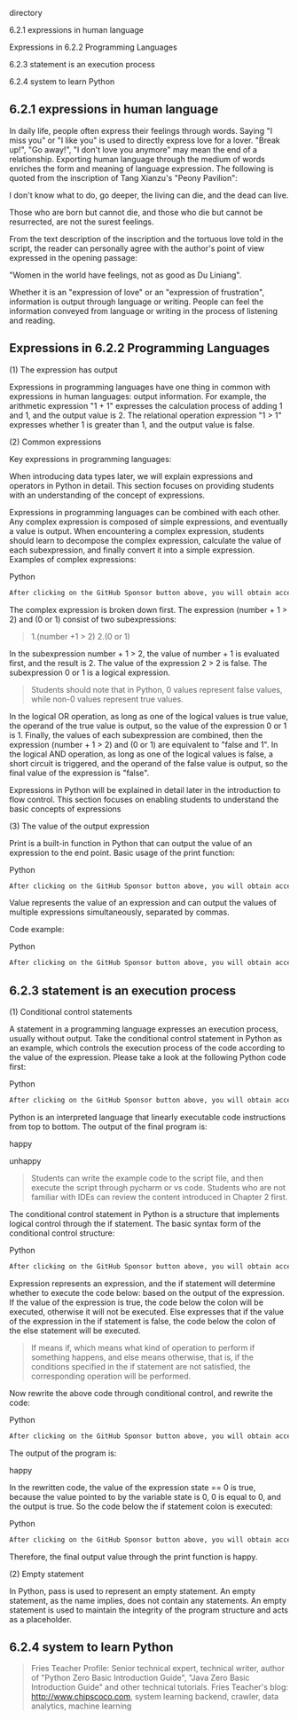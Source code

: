 directory 

6.2.1 expressions in human language 

Expressions in 6.2.2 Programming Languages 

6.2.3 statement is an execution process 

6.2.4 system to learn Python 

##  6.2.1 expressions in human language 

In daily life, people often express their feelings through words. Saying "I miss you" or "I like you" is used to directly express love for a lover. "Break up!", "Go away!", "I don't love you anymore" may mean the end of a relationship. Exporting human language through the medium of words enriches the form and meaning of language expression. The following is quoted from the inscription of Tang Xianzu's "Peony Pavilion": 

I don't know what to do, go deeper, the living can die, and the dead can live.

Those who are born but cannot die, and those who die but cannot be resurrected, are not the surest feelings. 

From the text description of the inscription and the tortuous love told in the script, the reader can personally agree with the author's point of view expressed in the opening passage: 

"Women in the world have feelings, not as good as Du Liniang". 

Whether it is an "expression of love" or an "expression of frustration", information is output through language or writing. People can feel the information conveyed from language or writing in the process of listening and reading. 

##  Expressions in 6.2.2 Programming Languages 

(1) The expression has output 

Expressions in programming languages have one thing in common with expressions in human languages: output information. For example, the arithmetic expression "1 + 1" expresses the calculation process of adding 1 and 1, and the output value is 2. The relational operation expression "1 > 1" expresses whether 1 is greater than 1, and the output value is false. 

(2) Common expressions 

Key expressions in programming languages: 

When introducing data types later, we will explain expressions and operators in Python in detail. This section focuses on providing students with an understanding of the concept of expressions. 

Expressions in programming languages can be combined with each other. Any complex expression is composed of simple expressions, and eventually a value is output. When encountering a complex expression, students should learn to decompose the complex expression, calculate the value of each subexpression, and finally convert it into a simple expression. Examples of complex expressions: 

Python 

 ```python  
After clicking on the GitHub Sponsor button above, you will obtain access permissions to my private code repository ( https://github.com/slowlon/my_code_bar ) to view this blog code. By searching the code number of this blog, you can find the code you need, code number is: 202402030957459195
 ```  
The complex expression is broken down first. The expression (number + 1 > 2) and (0 or 1) consist of two subexpressions: 

>  1.(number +1 > 2) 2.(0 or 1) 

In the subexpression number + 1 > 2, the value of number + 1 is evaluated first, and the result is 2. The value of the expression 2 > 2 is false. The subexpression 0 or 1 is a logical expression. 

>  Students should note that in Python, 0 values represent false values, while non-0 values represent true values. 

In the logical OR operation, as long as one of the logical values is true value, the operand of the true value is output, so the value of the expression 0 or 1 is 1. Finally, the values of each subexpression are combined, then the expression (number + 1 > 2) and (0 or 1) are equivalent to "false and 1". In the logical AND operation, as long as one of the logical values is false, a short circuit is triggered, and the operand of the false value is output, so the final value of the expression is "false". 

Expressions in Python will be explained in detail later in the introduction to flow control. This section focuses on enabling students to understand the basic concepts of expressions 

(3) The value of the output expression 

Print is a built-in function in Python that can output the value of an expression to the end point. Basic usage of the print function: 

Python 

 ```python  
After clicking on the GitHub Sponsor button above, you will obtain access permissions to my private code repository ( https://github.com/slowlon/my_code_bar ) to view this blog code. By searching the code number of this blog, you can find the code you need, code number is: 202402030957459195
 ```  
Value represents the value of an expression and can output the values of multiple expressions simultaneously, separated by commas. 

Code example: 

Python 

 ```python  
After clicking on the GitHub Sponsor button above, you will obtain access permissions to my private code repository ( https://github.com/slowlon/my_code_bar ) to view this blog code. By searching the code number of this blog, you can find the code you need, code number is: 202402030957459195
 ```  
##  6.2.3 statement is an execution process 

(1) Conditional control statements 

A statement in a programming language expresses an execution process, usually without output. Take the conditional control statement in Python as an example, which controls the execution process of the code according to the value of the expression. Please take a look at the following Python code first: 

Python 

 ```python  
After clicking on the GitHub Sponsor button above, you will obtain access permissions to my private code repository ( https://github.com/slowlon/my_code_bar ) to view this blog code. By searching the code number of this blog, you can find the code you need, code number is: 202402030957459195
 ```  
Python is an interpreted language that linearly executable code instructions from top to bottom. The output of the final program is: 

happy

unhappy 

>  Students can write the example code to the script file, and then execute the script through pycharm or vs code. Students who are not familiar with IDEs can review the content introduced in Chapter 2 first. 

The conditional control statement in Python is a structure that implements logical control through the if statement. The basic syntax form of the conditional control structure: 

Python 

 ```python  
After clicking on the GitHub Sponsor button above, you will obtain access permissions to my private code repository ( https://github.com/slowlon/my_code_bar ) to view this blog code. By searching the code number of this blog, you can find the code you need, code number is: 202402030957459195
 ```  
Expression represents an expression, and the if statement will determine whether to execute the code below: based on the output of the expression. If the value of the expression is true, the code below the colon will be executed, otherwise it will not be executed. Else expresses that if the value of the expression in the if statement is false, the code below the colon of the else statement will be executed. 

>  If means if, which means what kind of operation to perform if something happens, and else means otherwise, that is, if the conditions specified in the if statement are not satisfied, the corresponding operation will be performed. 

Now rewrite the above code through conditional control, and rewrite the code: 

Python 

 ```python  
After clicking on the GitHub Sponsor button above, you will obtain access permissions to my private code repository ( https://github.com/slowlon/my_code_bar ) to view this blog code. By searching the code number of this blog, you can find the code you need, code number is: 202402030957459195
 ```  
The output of the program is: 

happy 

In the rewritten code, the value of the expression state == 0 is true, because the value pointed to by the variable state is 0, 0 is equal to 0, and the output is true. So the code below the if statement colon is executed: 

Python 

 ```python  
After clicking on the GitHub Sponsor button above, you will obtain access permissions to my private code repository ( https://github.com/slowlon/my_code_bar ) to view this blog code. By searching the code number of this blog, you can find the code you need, code number is: 202402030957459195
 ```  
Therefore, the final output value through the print function is happy. 

(2) Empty statement 

In Python, pass is used to represent an empty statement. An empty statement, as the name implies, does not contain any statements. An empty statement is used to maintain the integrity of the program structure and acts as a placeholder. 

##  6.2.4 system to learn Python 

>  Fries Teacher Profile: Senior technical expert, technical writer, author of "Python Zero Basic Introduction Guide", "Java Zero Basic Introduction Guide" and other technical tutorials. Fries Teacher's blog: http://www.chipscoco.com, system learning backend, crawler, data analytics, machine learning 

